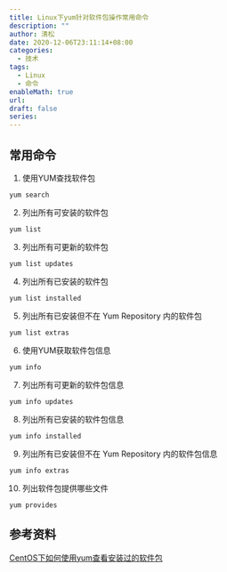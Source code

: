 ```yaml
---
title: Linux下yum针对软件包操作常用命令
description: ""
author: 清松
date: 2020-12-06T23:11:14+08:00
categories:
  - 技术
tags:
  - Linux
  - 命令
enableMath: true
url: 
draft: false
series:
---
```

## 常用命令
1. 使用YUM查找软件包 
``` 
yum search
```
2. 列出所有可安装的软件包 
``` 
yum list 
```
3. 列出所有可更新的软件包 
``` 
yum list updates
```
4. 列出所有已安装的软件包 
``` 
yum list installed 
```
5. 列出所有已安装但不在 Yum Repository 内的软件包 
``` 
yum list extras 
```
6. 使用YUM获取软件包信息 
``` 
yum info 
```
7. 列出所有可更新的软件包信息 
``` 
yum info updates 
```
8. 列出所有已安装的软件包信息 
``` 
yum info installed 
```
9. 列出所有已安装但不在 Yum Repository 内的软件包信息 
``` 
yum info extras 
```
10. 列出软件包提供哪些文件 
```
yum provides
```

## 参考资料
[CentOS下如何使用yum查看安装过的软件包](https://blog.csdn.net/don_chiang709/article/details/91571424)